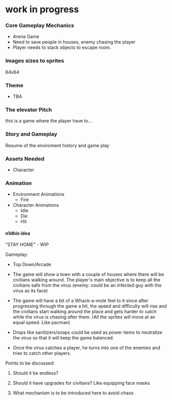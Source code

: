 # work in progress

### Core Gameplay Mechanics
- Arena Game
- Need to save people in houses, enemy chasing the player
- Player needs to stack objects to escape room.

### Images sizes to sprites
64x64

### Theme
- TBA

### The elevator Pitch
this is a game where the player have to...

### Story and Gameplay
Resume of the enviroment history and game play

### Assets Needed
- Character

### Animation
- Environment Animations
  - Fire
- Character Animations
  - Idle
  - Die
  - Hit


#### n1dhin idea

"STAY HOME" - WIP

Gameplay:

* Top Down/Arcade

* The game will show a town with a couple of houses where there will be civilians walking around. The player's main objective is to keep all the civilians safe from the virus (enemy: could be an infected guy with the virus as its face)

* The game will have a bit of a Whack-a-mole feel to it since after progressing through the game a bit, the speed and difficulty will rise and the civilians start walking around the place and gets harder to catch while the virus is chasing after them. (All the sprites will move at an equal speed. Like pacman)

* Drops like sanitizers/soaps could be used as power items to neutralize the virus so that it will keep the game balanced.

* Once the virus catches a player, he turns into one of the enemies and tries to catch other players.


Points to be discussed:

1. Should it be endless?

2. Should it have upgrades for civilians? Like equipping face masks

3. What mechanism is to be introduced here to avoid chaos
